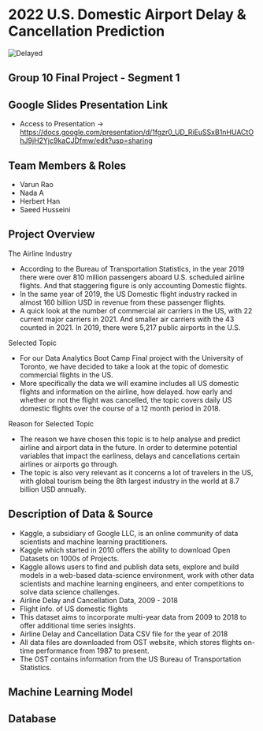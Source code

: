 # 2022 U.S. Domestic Airport Delay & Cancellation Prediction

![Delayed](https://user-images.githubusercontent.com/88692025/148867919-5f4f81f8-2061-4543-8ba5-c882a058e07e.jpg)


## Group 10 Final Project - Segment 1

## Google Slides Presentation Link
- Access to Presentation -> https://docs.google.com/presentation/d/1fgzr0_UD_RiEuSSxB1nHUACtOhJ9jH2Yjc9kaCJDfmw/edit?usp=sharing

## Team Members & Roles
- Varun Rao
- Nada A
- Herbert Han
- Saeed Husseini 

## Project Overview 

The Airline Industry

- According to the Bureau of Transportation Statistics, in the year 2019 there were over 810 million passengers aboard U.S. scheduled airline flights. And that staggering figure is only accounting Domestic flights.
- In the same year of 2019, the US Domestic flight industry racked in almost 160 billion USD in revenue from these passenger flights. 
- A quick look at the number of commercial air carriers in the US, with 22 current major carriers in 2021. And smaller air carriers with the 43 counted in 2021.
In 2019, there were 5,217 public airports in the U.S.

Selected Topic

- For our Data Analytics Boot Camp Final project with the University of Toronto, we have decided to take a look at the topic of domestic commercial flights in the US.
- More specifically the data we will examine includes all US domestic flights and information on the airline, how delayed. how early and whether or not the flight was cancelled, the topic covers daily US domestic flights over the course of a 12 month period in 2018.

Reason for Selected Topic

- The reason we have chosen this topic is to help analyse and predict airline and airport data in the future. In order to determine potential variables that impact the earliness, delays and cancellations certain airlines or airports go through.
- The topic is also very relevant as it concerns a lot of travelers in the US, with global tourism being the 8th largest industry in the world at 8.7 billion USD annually. 

## Description of Data & Source

- Kaggle, a subsidiary of Google LLC, is an online community of data scientists and machine learning practitioners.
- Kaggle which started in 2010 offers the ability to download Open Datasets on 1000s of Projects.
- Kaggle allows users to find and publish data sets, explore and build models in a web-based data-science environment, work with other data scientists and machine learning engineers, and enter competitions to solve data science challenges.
- Airline Delay and Cancellation Data, 2009 - 2018
- Flight info. of US domestic flights
- This dataset aims to incorporate multi-year data from 2009 to 2018 to offer additional time series insights.
- Airline Delay and Cancellation Data CSV file for the year of 2018
- All data files are downloaded from OST website, which stores flights on-time performance from 1987 to present.
- The OST contains information from the US Bureau of Transportation Statistics.

## Machine Learning Model

## Database
